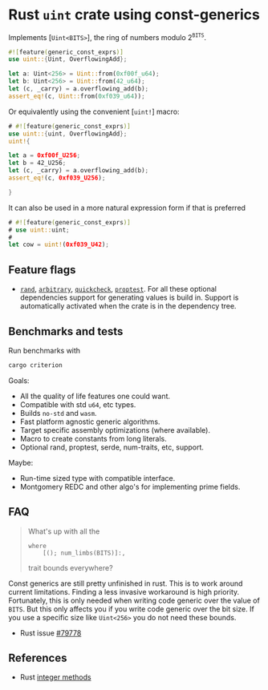 # Rust `uint` crate using const-generics

Implements [`Uint<BITS>`], the ring of numbers modulo $2^{\mathtt{BITS}}$.

```rust
#![feature(generic_const_exprs)]
use uint::{Uint, OverflowingAdd};

let a: Uint<256> = Uint::from(0xf00f_u64);
let b: Uint<256> = Uint::from(42_u64);
let (c, _carry) = a.overflowing_add(b);
assert_eq!(c, Uint::from(0xf039_u64));
```

Or equivalently using the convenient [`uint!`] macro:

```rust
# #![feature(generic_const_exprs)]
use uint::{uint, OverflowingAdd};
uint!{

let a = 0xf00f_U256;
let b = 42_U256;
let (c, _carry) = a.overflowing_add(b);
assert_eq!(c, 0xf039_U256);

}
```

It can also be used in a more natural expression form if that is preferred

```rust
# #![feature(generic_const_exprs)]
# use uint::uint;
#
let cow = uint!(0xf039_U42);
```

## Feature flags

* [`rand`](https://docs.rs/rand), [`arbitrary`](https://docs.rs/arbitrary), [`quickcheck`](https://docs.rs/quickcheck), [`proptest`](https://docs.rs/proptest). For all these optional dependencies support for generating values is build in. Support is automatically activated when the crate is in the dependency tree.

## Benchmarks and tests

Run benchmarks with

```sh
cargo criterion
```

Goals:

* All the quality of life features one could want.
* Compatible with std `u64`, etc types.
* Builds `no-std` and `wasm`.
* Fast platform agnostic generic algorithms.
* Target specific assembly optimizations (where available).
* Macro to create constants from long literals.
* Optional rand, proptest, serde, num-traits, etc, support.

Maybe:

* Run-time sized type with compatible interface.
* Montgomery REDC and other algo's for implementing prime fields.

## FAQ

> What's up with all the
> 
> ```rust,ignore
> where
>     [(); num_limbs(BITS)]:,
> ```
> 
> trait bounds everywhere?

Const generics are still pretty unfinished in rust. This is to work around current limitations. Finding a less invasive workaround is high priority. Fortunately, this is only needed when writing
code generic over the value of `BITS`. But this only affects you if you write code generic over the bit size. If you use a specific size like `Uint<256>` you do not need these bounds.

* Rust issue [#79778](<https://github.com/rust-lang/rust/issues/79778>)


## References

* Rust [integer methods](https://doc.rust-lang.org/stable/std/primitive.u64.html)

